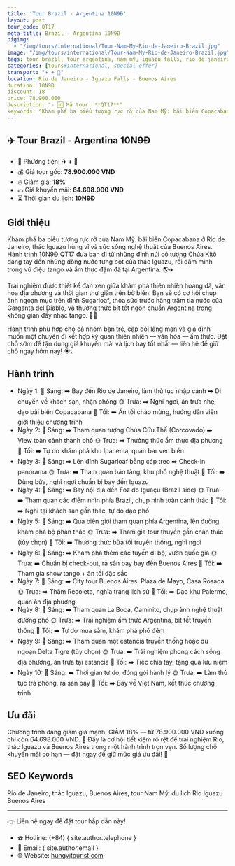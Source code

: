```yaml
---
title: 'Tour Brazil - Argentina 10N9Đ'
layout: post
tour_code: QT17
meta-title: Brazil - Argentina 10N9Đ
bigimg:
  - "/img/tours/international/Tour-Nam-My-Rio-de-Janeiro-Brazil.jpg"
image: "/img/tours/international/Tour-Nam-My-Rio-de-Janeiro-Brazil.jpg"
tags: tour brazil, tour argentina, nam mỹ, iguazu falls, rio de janeiro, buenos aires, tour quốc tế
categories: [tours#international, special-offer]
transport: "✈️ + 🚌"
location: Rio de Janeiro - Iguazu Falls - Buenos Aires
duration: 10N9Đ
discount: 18
price: 78.900.000
description: "- 🆔 Mã tour: **QT17**"
keywords: "Khám phá ba biểu tượng rực rỡ của Nam Mỹ: bãi biển Copacabana ở Rio de Janeiro, thác Iguazu hùng vĩ và sức sống nghệ thuật của Buenos Aires. Hành trình 10N9Đ QT17 đưa bạn đi từ những đỉnh núi có tượng Chúa Kitô dang tay đến những dòng nước tưng bọt của thác Iguazu, rồi đắm mình trong vũ điệu tango và ẩm thực đậm đà tại Argentina. 🌎✈️"
---
```


## ✈️ Tour Brazil - Argentina 10N9Đ

- 🚗 Phương tiện: **✈️ + 🚌**
- 💰 Giá tour gốc: **78.900.000 VND**
- 🔥 Giảm giá: **18%**
- 💵 Giá khuyến mãi: **64.698.000 VND**
- ⏳ Thời gian du lịch: **10N9Đ**

## Giới thiệu
Khám phá ba biểu tượng rực rỡ của Nam Mỹ: bãi biển Copacabana ở Rio de Janeiro, thác Iguazu hùng vĩ và sức sống nghệ thuật của Buenos Aires. Hành trình 10N9Đ QT17 đưa bạn đi từ những đỉnh núi có tượng Chúa Kitô dang tay đến những dòng nước tưng bọt của thác Iguazu, rồi đắm mình trong vũ điệu tango và ẩm thực đậm đà tại Argentina. 🌎✈️

Trải nghiệm được thiết kế đan xen giữa khám phá thiên nhiên hoang dã, văn hóa địa phương và thời gian thư giãn trên bờ biển. Bạn sẽ có cơ hội chụp ảnh ngoạn mục trên đỉnh Sugarloaf, thỏa sức trước hàng trăm tia nước của Garganta del Diablo, và thưởng thức bít tết ngon chuẩn Argentina trong không gian đầy nhạc tango. 📸🍷

Hành trình phù hợp cho cả nhóm bạn trẻ, cặp đôi lãng mạn và gia đình muốn một chuyến đi kết hợp kỳ quan thiên nhiên — văn hóa — ẩm thực. Đặt chỗ sớm để tận dụng giá khuyến mãi và lịch bay tốt nhất — liên hệ để giữ chỗ ngay hôm nay! ☀️📞

## Hành trình
- Ngày 1:
  🌅 Sáng: ➡️ Bay đến Rio de Janeiro, làm thủ tục nhập cảnh ➡️ Di chuyển về khách sạn, nhận phòng
  🌞 Trưa: ➡️ Nghỉ ngơi, ăn trưa nhẹ, dạo bãi biển Copacabana
  🌙 Tối: ➡️ Ăn tối chào mừng, hướng dẫn viên giới thiệu chương trình
- Ngày 2:
  🌅 Sáng: ➡️ Tham quan tượng Chúa Cứu Thế (Corcovado) ➡️ View toàn cảnh thành phố
  🌞 Trưa: ➡️ Thưởng thức ẩm thực địa phương
  🌙 Tối: ➡️ Tự do khám phá khu Ipanema, quán bar ven biển
- Ngày 3:
  🌅 Sáng: ➡️ Lên đỉnh Sugarloaf bằng cáp treo ➡️ Check-in panorama
  🌞 Trưa: ➡️ Tham quan bảo tàng, khu phố nghệ thuật
  🌙 Tối: ➡️ Dùng bữa, nghỉ ngơi chuẩn bị bay đến Iguazu
- Ngày 4:
  🌅 Sáng: ➡️ Bay nội địa đến Foz do Iguaçu (Brazil side)
  🌞 Trưa: ➡️ Tham quan các điểm nhìn phía Brazil, chụp hình toàn cảnh thác
  🌙 Tối: ➡️ Nghỉ tại khách sạn gần thác, tự do dạo phố
- Ngày 5:
  🌅 Sáng: ➡️ Qua biên giới tham quan phía Argentina, lên đường khám phá bộ phận thác
  🌞 Trưa: ➡️ Tham gia tour thuyền gần chân thác (tùy chọn)
  🌙 Tối: ➡️ Thưởng thức bữa tối truyền thống, nghỉ ngơi
- Ngày 6:
  🌅 Sáng: ➡️ Khám phá thêm các tuyến đi bộ, vườn quốc gia
  🌞 Trưa: ➡️ Chuẩn bị check-out, ra sân bay bay đến Buenos Aires
  🌙 Tối: ➡️ Tham gia show tango + ăn tối đặc sắc
- Ngày 7:
  🌅 Sáng: ➡️ City tour Buenos Aires: Plaza de Mayo, Casa Rosada
  🌞 Trưa: ➡️ Thăm Recoleta, nghĩa trang lịch sử
  🌙 Tối: ➡️ Dạo khu Palermo, quán ăn địa phương
- Ngày 8:
  🌅 Sáng: ➡️ Tham quan La Boca, Caminito, chụp ảnh nghệ thuật đường phố
  🌞 Trưa: ➡️ Trải nghiệm ẩm thực Argentina, bít tết truyền thống
  🌙 Tối: ➡️ Tự do mua sắm, khám phá phố đêm
- Ngày 9:
  🌅 Sáng: ➡️ Tham quan một estancia truyền thống hoặc du ngoạn Delta Tigre (tùy chọn)
  🌞 Trưa: ➡️ Trải nghiệm phong cách sống địa phương, ăn trưa tại estancia
  🌙 Tối: ➡️ Tiệc chia tay, tặng quà lưu niệm
- Ngày 10:
  🌅 Sáng: ➡️ Thời gian tự do, đóng gói hành lý
  🌞 Trưa: ➡️ Làm thủ tục trả phòng, ra sân bay
  🌙 Tối: ➡️ Bay về Việt Nam, kết thúc chương trình

## Ưu đãi
Chương trình đang giảm giá mạnh: GIẢM 18% — từ 78.900.000 VND xuống chỉ còn 64.698.000 VND. 🎉 Đây là cơ hội tiết kiệm rõ rệt để trải nghiệm Rio, thác Iguazu và Buenos Aires trong một hành trình trọn vẹn. Số lượng chỗ khuyến mãi có hạn — đặt ngay để giữ mức giá ưu đãi! 📩

## SEO Keywords
Rio de Janeiro, thác Iguazu, Buenos Aires, tour Nam Mỹ, du lịch Rio Iguazu Buenos Aires

---

👉 Liên hệ ngay để đặt tour hấp dẫn này!

- ☎️ Hotline: (+84) { site.author.telephone }
- 📧 Email: { site.author.email }
- 🌐 Website: [hungvitourist.com](https://hungvitourist.com)

